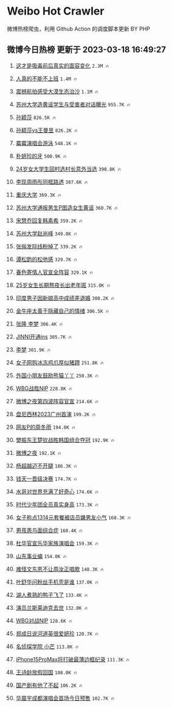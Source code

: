 # Weibo Hot Crawler 



微博热榜爬虫，利用 Github Action 的调度脚本更新 BY PHP 


## 微博今日热榜 更新于 2023-03-18 16:49:27 
1. [这才是吸毒前后真实的面容变化](https://s.weibo.com/weibo?q=%23%E8%BF%99%E6%89%8D%E6%98%AF%E5%90%B8%E6%AF%92%E5%89%8D%E5%90%8E%E7%9C%9F%E5%AE%9E%E7%9A%84%E9%9D%A2%E5%AE%B9%E5%8F%98%E5%8C%96%23&t=31&band_rank=1&Refer=top) `2.3M 🔥` 

1. [人真的不能不上班](https://s.weibo.com/weibo?q=%23%E4%BA%BA%E7%9C%9F%E7%9A%84%E4%B8%8D%E8%83%BD%E4%B8%8D%E4%B8%8A%E7%8F%AD%23&t=31&band_rank=2&Refer=top) `1.4M 🔥` 

1. [震撼航拍感受大漠生态治沙](https://s.weibo.com/weibo?q=%23%E9%9C%87%E6%92%BC%E8%88%AA%E6%8B%8D%E6%84%9F%E5%8F%97%E5%A4%A7%E6%BC%A0%E7%94%9F%E6%80%81%E6%B2%BB%E6%B2%99%23&t=31&band_rank=3&Refer=top) `1.1M 🔥` 

1. [苏州大学造黄谣学生与受害者对话曝光](https://s.weibo.com/weibo?q=%23%E8%8B%8F%E5%B7%9E%E5%A4%A7%E5%AD%A6%E9%80%A0%E9%BB%84%E8%B0%A3%E5%AD%A6%E7%94%9F%E4%B8%8E%E5%8F%97%E5%AE%B3%E8%80%85%E5%AF%B9%E8%AF%9D%E6%9B%9D%E5%85%89%23&t=31&band_rank=4&Refer=top) `955.7K 🔥` 

1. [孙颖莎](https://s.weibo.com/weibo?q=%E5%AD%99%E9%A2%96%E8%8E%8E&t=31&band_rank=5&Refer=top) `826.5K 🔥` 

1. [孙颖莎vs王曼昱](https://s.weibo.com/weibo?q=%23%E5%AD%99%E9%A2%96%E8%8E%8Evs%E7%8E%8B%E6%9B%BC%E6%98%B1%23&t=31&band_rank=6&Refer=top) `826.2K 🔥` 

1. [霉霉演唱会游泳](https://s.weibo.com/weibo?q=%23%E9%9C%89%E9%9C%89%E6%BC%94%E5%94%B1%E4%BC%9A%E6%B8%B8%E6%B3%B3%23&t=31&band_rank=7&Refer=top) `548.1K 🔥` 

1. [朴妍珍的牙](https://s.weibo.com/weibo?q=%23%E6%9C%B4%E5%A6%8D%E7%8F%8D%E7%9A%84%E7%89%99%23&t=31&band_rank=8&Refer=top) `500.9K 🔥` 

1. [24岁女大学生回村选村长意外当选](https://s.weibo.com/weibo?q=%2324%E5%B2%81%E5%A5%B3%E5%A4%A7%E5%AD%A6%E7%94%9F%E5%9B%9E%E6%9D%91%E9%80%89%E6%9D%91%E9%95%BF%E6%84%8F%E5%A4%96%E5%BD%93%E9%80%89%23&t=31&band_rank=9&Refer=top) `390.8K 🔥` 

1. [李现周雨彤同框路透](https://s.weibo.com/weibo?q=%23%E6%9D%8E%E7%8E%B0%E5%91%A8%E9%9B%A8%E5%BD%A4%E5%90%8C%E6%A1%86%E8%B7%AF%E9%80%8F%23&t=31&band_rank=10&Refer=top) `387.6K 🔥` 

1. [重庆大学](https://s.weibo.com/weibo?q=%E9%87%8D%E5%BA%86%E5%A4%A7%E5%AD%A6&t=31&band_rank=11&Refer=top) `369.3K 🔥` 

1. [苏州大学通报男生P图造女生黄谣](https://s.weibo.com/weibo?q=%23%E8%8B%8F%E5%B7%9E%E5%A4%A7%E5%AD%A6%E9%80%9A%E6%8A%A5%E7%94%B7%E7%94%9FP%E5%9B%BE%E9%80%A0%E5%A5%B3%E7%94%9F%E9%BB%84%E8%B0%A3%23&t=31&band_rank=12&Refer=top) `360.7K 🔥` 

1. [宋慧乔回复韩素希](https://s.weibo.com/weibo?q=%23%E5%AE%8B%E6%85%A7%E4%B9%94%E5%9B%9E%E5%A4%8D%E9%9F%A9%E7%B4%A0%E5%B8%8C%23&t=31&band_rank=13&Refer=top) `359.2K 🔥` 

1. [苏州大学赵尚峰](https://s.weibo.com/weibo?q=%23%E8%8B%8F%E5%B7%9E%E5%A4%A7%E5%AD%A6%E8%B5%B5%E5%B0%9A%E5%B3%B0%23&t=31&band_rank=14&Refer=top) `349.8K 🔥` 

1. [张俪发际线粉掉了](https://s.weibo.com/weibo?q=%23%E5%BC%A0%E4%BF%AA%E5%8F%91%E9%99%85%E7%BA%BF%E7%B2%89%E6%8E%89%E4%BA%86%23&t=31&band_rank=15&Refer=top) `339.2K 🔥` 

1. [谭松韵的松弛感](https://s.weibo.com/weibo?q=%23%E8%B0%AD%E6%9D%BE%E9%9F%B5%E7%9A%84%E6%9D%BE%E5%BC%9B%E6%84%9F%23&t=31&band_rank=16&Refer=top) `329.7K 🔥` 

1. [春色寄情人官宣全阵容](https://s.weibo.com/weibo?q=%23%E6%98%A5%E8%89%B2%E5%AF%84%E6%83%85%E4%BA%BA%E5%AE%98%E5%AE%A3%E5%85%A8%E9%98%B5%E5%AE%B9%23&t=31&band_rank=17&Refer=top) `329.1K 🔥` 

1. [25岁女生长期熬夜长出老年斑](https://s.weibo.com/weibo?q=%2325%E5%B2%81%E5%A5%B3%E7%94%9F%E9%95%BF%E6%9C%9F%E7%86%AC%E5%A4%9C%E9%95%BF%E5%87%BA%E8%80%81%E5%B9%B4%E6%96%91%23&t=31&band_rank=18&Refer=top) `315.0K 🔥` 

1. [印度男子因新娘高中成绩差退婚](https://s.weibo.com/weibo?q=%23%E5%8D%B0%E5%BA%A6%E7%94%B7%E5%AD%90%E5%9B%A0%E6%96%B0%E5%A8%98%E9%AB%98%E4%B8%AD%E6%88%90%E7%BB%A9%E5%B7%AE%E9%80%80%E5%A9%9A%23&t=31&band_rank=19&Refer=top) `308.2K 🔥` 

1. [金牛座太善于隐藏自己的情绪](https://s.weibo.com/weibo?q=%23%E9%87%91%E7%89%9B%E5%BA%A7%E5%A4%AA%E5%96%84%E4%BA%8E%E9%9A%90%E8%97%8F%E8%87%AA%E5%B7%B1%E7%9A%84%E6%83%85%E7%BB%AA%23&t=31&band_rank=20&Refer=top) `306.5K 🔥` 

1. [张隆 李梦](https://s.weibo.com/weibo?q=%E5%BC%A0%E9%9A%86%20%E6%9D%8E%E6%A2%A6&t=31&band_rank=21&Refer=top) `306.4K 🔥` 

1. [JINNI开通ins](https://s.weibo.com/weibo?q=%23JINNI%E5%BC%80%E9%80%9Ains%23&t=31&band_rank=22&Refer=top) `305.7K 🔥` 

1. [李梦](https://s.weibo.com/weibo?q=%E6%9D%8E%E6%A2%A6&t=31&band_rank=23&Refer=top) `301.9K 🔥` 

1. [女子网购冰冻鸡爪厚似猪蹄](https://s.weibo.com/weibo?q=%23%E5%A5%B3%E5%AD%90%E7%BD%91%E8%B4%AD%E5%86%B0%E5%86%BB%E9%B8%A1%E7%88%AA%E5%8E%9A%E4%BC%BC%E7%8C%AA%E8%B9%84%23&t=31&band_rank=24&Refer=top) `251.8K 🔥` 

1. [外国小朋友鼓励熊猫丫丫](https://s.weibo.com/weibo?q=%23%E5%A4%96%E5%9B%BD%E5%B0%8F%E6%9C%8B%E5%8F%8B%E9%BC%93%E5%8A%B1%E7%86%8A%E7%8C%AB%E4%B8%AB%E4%B8%AB%23&t=31&band_rank=25&Refer=top) `250.3K 🔥` 

1. [WBG战胜NIP](https://s.weibo.com/weibo?q=%23WBG%E6%88%98%E8%83%9CNIP%23&t=31&band_rank=26&Refer=top) `228.8K 🔥` 

1. [微博之夜第四波阵容官宣](https://s.weibo.com/weibo?q=%23%E5%BE%AE%E5%8D%9A%E4%B9%8B%E5%A4%9C%E7%AC%AC%E5%9B%9B%E6%B3%A2%E9%98%B5%E5%AE%B9%E5%AE%98%E5%AE%A3%23&t=31&band_rank=27&Refer=top) `214.6K 🔥` 

1. [盘尼西林2023广州首演](https://s.weibo.com/weibo?q=%23%E7%9B%98%E5%B0%BC%E8%A5%BF%E6%9E%972023%E5%B9%BF%E5%B7%9E%E9%A6%96%E6%BC%94%23&t=31&band_rank=28&Refer=top) `199.2K 🔥` 

1. [网友P的周冬雨](https://s.weibo.com/weibo?q=%23%E7%BD%91%E5%8F%8BP%E7%9A%84%E5%91%A8%E5%86%AC%E9%9B%A8%23&t=31&band_rank=29&Refer=top) `194.0K 🔥` 

1. [樊振东王楚钦战胜韩国组合夺冠](https://s.weibo.com/weibo?q=%23%E6%A8%8A%E6%8C%AF%E4%B8%9C%E7%8E%8B%E6%A5%9A%E9%92%A6%E6%88%98%E8%83%9C%E9%9F%A9%E5%9B%BD%E7%BB%84%E5%90%88%E5%A4%BA%E5%86%A0%23&t=31&band_rank=30&Refer=top) `192.9K 🔥` 

1. [微博之夜](https://s.weibo.com/weibo?q=%E5%BE%AE%E5%8D%9A%E4%B9%8B%E5%A4%9C&t=31&band_rank=31&Refer=top) `192.1K 🔥` 

1. [杨超越迈不开腿](https://s.weibo.com/weibo?q=%23%E6%9D%A8%E8%B6%85%E8%B6%8A%E8%BF%88%E4%B8%8D%E5%BC%80%E8%85%BF%23&t=31&band_rank=32&Refer=top) `186.3K 🔥` 

1. [钱天一晋级决赛](https://s.weibo.com/weibo?q=%23%E9%92%B1%E5%A4%A9%E4%B8%80%E6%99%8B%E7%BA%A7%E5%86%B3%E8%B5%9B%23&t=31&band_rank=33&Refer=top) `174.7K 🔥` 

1. [水哥对世界充满了好奇心](https://s.weibo.com/weibo?q=%23%E6%B0%B4%E5%93%A5%E5%AF%B9%E4%B8%96%E7%95%8C%E5%85%85%E6%BB%A1%E4%BA%86%E5%A5%BD%E5%A5%87%E5%BF%83%23&t=31&band_rank=34&Refer=top) `174.6K 🔥` 

1. [时代少年团全员真实身高](https://s.weibo.com/weibo?q=%23%E6%97%B6%E4%BB%A3%E5%B0%91%E5%B9%B4%E5%9B%A2%E5%85%A8%E5%91%98%E7%9C%9F%E5%AE%9E%E8%BA%AB%E9%AB%98%23&t=31&band_rank=35&Refer=top) `173.3K 🔥` 

1. [女子称点1314元套餐被店员嫌男友小气](https://s.weibo.com/weibo?q=%23%E5%A5%B3%E5%AD%90%E7%A7%B0%E7%82%B91314%E5%85%83%E5%A5%97%E9%A4%90%E8%A2%AB%E5%BA%97%E5%91%98%E5%AB%8C%E7%94%B7%E5%8F%8B%E5%B0%8F%E6%B0%94%23&t=31&band_rank=36&Refer=top) `168.3K 🔥` 

1. [男孩患鸟面综合症](https://s.weibo.com/weibo?q=%23%E7%94%B7%E5%AD%A9%E6%82%A3%E9%B8%9F%E9%9D%A2%E7%BB%BC%E5%90%88%E7%97%87%23&t=31&band_rank=37&Refer=top) `160.4K 🔥` 

1. [杜华官宣乐华家族演唱会](https://s.weibo.com/weibo?q=%23%E6%9D%9C%E5%8D%8E%E5%AE%98%E5%AE%A3%E4%B9%90%E5%8D%8E%E5%AE%B6%E6%97%8F%E6%BC%94%E5%94%B1%E4%BC%9A%23&t=31&band_rank=38&Refer=top) `159.3K 🔥` 

1. [山东事业编](https://s.weibo.com/weibo?q=%E5%B1%B1%E4%B8%9C%E4%BA%8B%E4%B8%9A%E7%BC%96&t=31&band_rank=39&Refer=top) `154.0K 🔥` 

1. [难怪文东恩不让周汝正唱歌](https://s.weibo.com/weibo?q=%23%E9%9A%BE%E6%80%AA%E6%96%87%E4%B8%9C%E6%81%A9%E4%B8%8D%E8%AE%A9%E5%91%A8%E6%B1%9D%E6%AD%A3%E5%94%B1%E6%AD%8C%23&t=31&band_rank=40&Refer=top) `148.3K 🔥` 

1. [叶舒华问粉丝手机壳是谁](https://s.weibo.com/weibo?q=%23%E5%8F%B6%E8%88%92%E5%8D%8E%E9%97%AE%E7%B2%89%E4%B8%9D%E6%89%8B%E6%9C%BA%E5%A3%B3%E6%98%AF%E8%B0%81%23&t=31&band_rank=41&Refer=top) `137.0K 🔥` 

1. [湖人煮熟的鸭子飞了](https://s.weibo.com/weibo?q=%E6%B9%96%E4%BA%BA%E7%85%AE%E7%86%9F%E7%9A%84%E9%B8%AD%E5%AD%90%E9%A3%9E%E4%BA%86&t=31&band_rank=42&Refer=top) `133.4K 🔥` 

1. [演员兰斯莱迪克去世](https://s.weibo.com/weibo?q=%23%E6%BC%94%E5%91%98%E5%85%B0%E6%96%AF%E8%8E%B1%E8%BF%AA%E5%85%8B%E5%8E%BB%E4%B8%96%23&t=31&band_rank=43&Refer=top) `132.0K 🔥` 

1. [WBG对战NIP](https://s.weibo.com/weibo?q=%23WBG%E5%AF%B9%E6%88%98NIP%23&t=31&band_rank=44&Refer=top) `128.6K 🔥` 

1. [郑成日说河道英很爱妍珍](https://s.weibo.com/weibo?q=%23%E9%83%91%E6%88%90%E6%97%A5%E8%AF%B4%E6%B2%B3%E9%81%93%E8%8B%B1%E5%BE%88%E7%88%B1%E5%A6%8D%E7%8F%8D%23&t=31&band_rank=45&Refer=top) `120.7K 🔥` 

1. [名侦探学院 小芒](https://s.weibo.com/weibo?q=%E5%90%8D%E4%BE%A6%E6%8E%A2%E5%AD%A6%E9%99%A2%20%E5%B0%8F%E8%8A%92&t=31&band_rank=46&Refer=top) `113.8K 🔥` 

1. [iPhone15ProMax将打破最薄边框纪录](https://s.weibo.com/weibo?q=%23iPhone15ProMax%E5%B0%86%E6%89%93%E7%A0%B4%E6%9C%80%E8%96%84%E8%BE%B9%E6%A1%86%E7%BA%AA%E5%BD%95%23&t=31&band_rank=47&Refer=top) `111.3K 🔥` 

1. [王诗龄放假回国](https://s.weibo.com/weibo?q=%23%E7%8E%8B%E8%AF%97%E9%BE%84%E6%94%BE%E5%81%87%E5%9B%9E%E5%9B%BD%23&t=31&band_rank=48&Refer=top) `108.0K 🔥` 

1. [国产剧有他了不起](https://s.weibo.com/weibo?q=%23%E5%9B%BD%E4%BA%A7%E5%89%A7%E6%9C%89%E4%BB%96%E4%BA%86%E4%B8%8D%E8%B5%B7%23&t=31&band_rank=49&Refer=top) `106.2K 🔥` 

1. [华晨宇成都演唱会首场今日预售](https://s.weibo.com/weibo?q=%23%E5%8D%8E%E6%99%A8%E5%AE%87%E6%88%90%E9%83%BD%E6%BC%94%E5%94%B1%E4%BC%9A%E9%A6%96%E5%9C%BA%E4%BB%8A%E6%97%A5%E9%A2%84%E5%94%AE%23&t=31&band_rank=50&Refer=top) `102.7K 🔥` 

